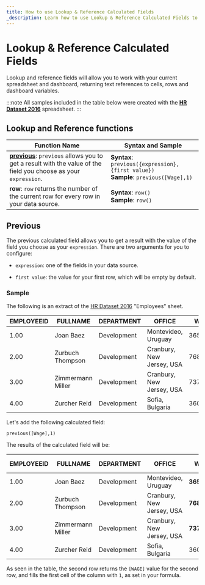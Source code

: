 ```yaml
---
title: How to use Lookup & Reference Calculated Fields
_description: Learn how to use Lookup & Reference Calculated Fields to get more details for your dashboards.
---
```


# Lookup & Reference Calculated Fields


Lookup and reference fields will allow you to work with your current
spreadsheet and dashboard, returning text references to cells, rows and
dashboard variables.

:::note
All samples included in the table below were created with the **<a href="/data/HR%20Dataset_2016.xlsx" download>HR Dataset 2016</a>** spreadsheet.
:::

## Lookup and Reference functions

| **Function Name** | **Syntax and Sample**                                                                   |
|-------------------|-----------------------------------------------------------------------------------------|
| [**previous**](#previous): `previous` allows you to get a result with the value of the field you choose as your `expression`. | **Syntax**: `previous({expression},{first value})`<br/>**Sample**: `previous([Wage],1)` |
| **row**: `row` returns the number of the current row for every row in your data source. | **Syntax**: `row()`<br/>**Sample**: `row()`                                                  |



## Previous

The previous calculated field allows you to get a result with the value
of the field you choose as your `expression`. There are two arguments
for you to configure:

  - `expression`: one of the fields in your data source.

  - `first value`: the value for your first row, which will be empty by
    default.

### Sample

The following is an extract of the <a href="/data/HR%20Dataset_2016.xlsx" download>HR Dataset 2016</a> "Employees"
sheet.

| EMPLOYEEID | FULLNAME          | DEPARTMENT  | OFFICE                    | WAGE     |
| ---------- | ----------------- | ----------- | ------------------------- | -------- |
| 1.00       | Joan Baez         | Development | Montevideo, Uruguay       | 36542.00 |
| 2.00       | Zurbuch Thompson  | Development | Cranbury, New Jersey, USA | 76865.00 |
| 3.00       | Zimmermann Miller | Development | Cranbury, New Jersey, USA | 73768.00 |
| 4.00       | Zurcher Reid      | Development | Sofia, Bulgaria           | 36018.00 |

Let's add the following calculated field:

`previous([Wage],1)`

The results of the calculated field will be:

| EMPLOYEEID | FULLNAME          | DEPARTMENT  | OFFICE                    | WAGE         | previous Field |
| ---------- | ----------------- | ----------- | ------------------------- | ------------ | -------------- |
| 1.00       | Joan Baez         | Development | Montevideo, Uruguay       | **36542.00** | **1.00**       |
| 2.00       | Zurbuch Thompson  | Development | Cranbury, New Jersey, USA | **76865.00** | **36542.00**   |
| 3.00       | Zimmermann Miller | Development | Cranbury, New Jersey, USA | **73768.00** | **76865.00**   |
| 4.00       | Zurcher Reid      | Development | Sofia, Bulgaria           | 36018.00     | **73768.00**   |

As seen in the table, the second row returns the `[WAGE]` value for the
second row, and fills the first cell of the column with `1`, as set in
your formula.
